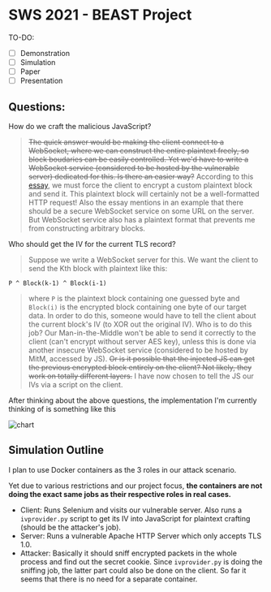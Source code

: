 # SWS 2021 - BEAST Project

TO-DO:

* [ ] Demonstration
* [ ] Simulation
* [ ] Paper
* [ ] Presentation

## Questions:
How do we craft the malicious JavaScript?
> ~~The quick answer would be making the client connect to a WebSocket, where we can construct the entire plaintext freely, so block boudaries can be easily controlled. Yet we'd have to write a WebSocket service (considered to be hosted by the vulnerable server) dedicated for this. Is there an easier way?~~ According to this [essay](http://netifera.com/research/beast/beast_DRAFT_0621.pdf), we must force the client to encrypt a custom plaintext block and send it. This plaintext block will certainly not be a well-formatted HTTP request! Also the essay mentions in an example that there should be a secure WebSocket service on some URL on the server. But WebSocket service also has a plaintext format that prevents me from constructing arbitrary blocks.

Who should get the IV for the current TLS record?
>Suppose we write a WebSocket server for this. We want the client to send the Kth block with plaintext like this:
```
P ^ Block(k-1) ^ Block(i-1)
```
> where `P` is the plaintext block containing one guessed byte and `Block(i)` is the encrypted block containing one byte of our target data. In order to do this, someone would have to tell the client about the current block's IV (to XOR out the original IV). Who is to do this job? Our Man-in-the-Middle won't be able to send it correctly to the client (can't encrypt without server AES key), unless this is done via another insecure WebSocket service (considered to be hosted by MitM, accessed by JS). ~~Or is it possible that the injected JS can get the previous encrypted block entirely on the client? Not likely, they work on totally different layers.~~ I have now chosen to tell the JS our IVs via a script on the client.

After thinking about the above questions, the implementation I'm currently thinking of is something like this

![chart](https://i.ibb.co/3dzdkPs/beast-chart.png)

## Simulation Outline
I plan to use Docker containers as the 3 roles in our attack scenario.

Yet due to various restrictions and our project focus, **the containers are not doing the exact same jobs as their respective roles in real cases.**
* Client: Runs Selenium and visits our vulnerable server. Also runs a `ivprovider.py` script to get its IV into JavaScript for plaintext crafting (should be the attacker's job).
* Server: Runs a vulnerable Apache HTTP Server which only accepts TLS 1.0.
* Attacker: Basically it should sniff encrypted packets in the whole process and find out the secret cookie. Since `ivprovider.py` is doing the sniffing job, the latter part could also be done on the client. So far it seems that there is no need for a separate container.